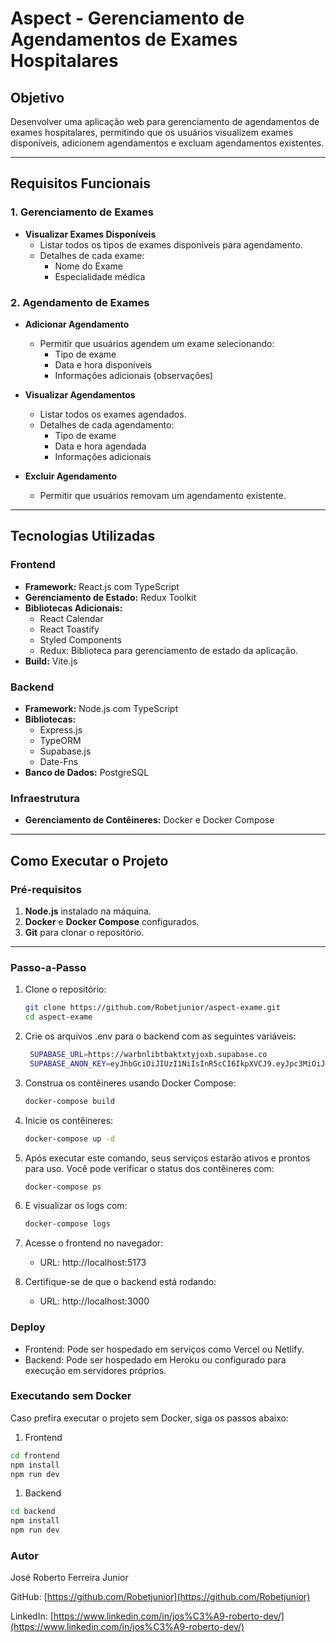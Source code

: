 # Aspect - Gerenciamento de Agendamentos de Exames Hospitalares

## Objetivo

Desenvolver uma aplicação web para gerenciamento de agendamentos de exames hospitalares, permitindo que os usuários visualizem exames disponíveis, adicionem agendamentos e excluam agendamentos existentes.

---

## Requisitos Funcionais

### 1. Gerenciamento de Exames

- **Visualizar Exames Disponíveis**
  - Listar todos os tipos de exames disponíveis para agendamento.
  - Detalhes de cada exame:
    - Nome do Exame
    - Especialidade médica

### 2. Agendamento de Exames

- **Adicionar Agendamento**
  - Permitir que usuários agendem um exame selecionando:
    - Tipo de exame
    - Data e hora disponíveis
    - Informações adicionais (observações)

- **Visualizar Agendamentos**
  - Listar todos os exames agendados.
  - Detalhes de cada agendamento:
    - Tipo de exame
    - Data e hora agendada
    - Informações adicionais

- **Excluir Agendamento**
  - Permitir que usuários removam um agendamento existente.

---

## Tecnologias Utilizadas

### **Frontend**
- **Framework:** React.js com TypeScript
- **Gerenciamento de Estado:** Redux Toolkit
- **Bibliotecas Adicionais:**
  - React Calendar
  - React Toastify
  - Styled Components
  - Redux: Biblioteca para gerenciamento de estado da aplicação.
- **Build:** Vite.js

### **Backend**
- **Framework:** Node.js com TypeScript
- **Bibliotecas:**
  - Express.js
  - TypeORM
  - Supabase.js
  - Date-Fns
- **Banco de Dados:** PostgreSQL

### **Infraestrutura**
- **Gerenciamento de Contêineres:** Docker e Docker Compose

---

## Como Executar o Projeto

### Pré-requisitos

1. **Node.js** instalado na máquina.
2. **Docker** e **Docker Compose** configurados.
3. **Git** para clonar o repositório.

---

### Passo-a-Passo

1. Clone o repositório:
   ```bash
   git clone https://github.com/Robetjunior/aspect-exame.git
   cd aspect-exame

2. Crie os arquivos .env para o backend com as seguintes variáveis:
   ```bash
    SUPABASE_URL=https://warbnlibtbaktxtyjoxb.supabase.co
    SUPABASE_ANON_KEY=eyJhbGciOiJIUzI1NiIsInR5cCI6IkpXVCJ9.eyJpc3MiOiJzdXBhYmFzZSIsInJlZiI6IndhcmJubGlidGJha3R4dHlqb3hiIiwicm9sZSI6ImFub24iLCJpYXQiOjE3MzI5MTQxODgsImV4cCI6MjA0ODQ5MDE4OH0.xfQ36D6VmYHMvrPKQGX1i2w-gBuqZHuvcu0wPK4CMKM
    ```

3. Construa os contêineres usando Docker Compose:
    ```bash
    docker-compose build
    ```

4. Inicie os contêineres:
    ```bash
    docker-compose up -d
    ```

5. Após executar este comando, seus serviços estarão ativos e prontos para uso. Você pode verificar o status dos contêineres com:
    ```bash
    docker-compose ps
    ```

6. E visualizar os logs com:
    ```bash
    docker-compose logs
    ```

7. Acesse o frontend no navegador:
    - URL: http://localhost:5173

8. Certifique-se de que o backend está rodando:
    - URL: http://localhost:3000

### Deploy
- Frontend: Pode ser hospedado em serviços como Vercel ou Netlify.
- Backend: Pode ser hospedado em Heroku ou configurado para execução em servidores próprios.

### Executando sem Docker
Caso prefira executar o projeto sem Docker, siga os passos abaixo:

1. Frontend
```bash
cd frontend
npm install
npm run dev
```

1. Backend
```bash
cd backend
npm install
npm run dev
```

### Autor
José Roberto Ferreira Junior

GitHub: [https://github.com/Robetjunior](https://github.com/Robetjunior)

LinkedIn: [https://www.linkedin.com/in/jos%C3%A9-roberto-dev/](https://www.linkedin.com/in/jos%C3%A9-roberto-dev/)

